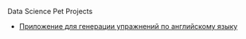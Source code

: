 Data Science Pet Projects

- [Приложение для генерации упражнений по английскому языку](https://github.com/EVD-23/pet-projects/tree/main/english_exercises_app)

  
